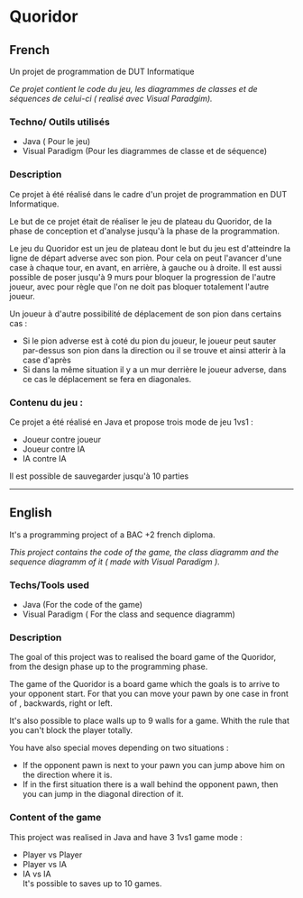 # Quoridor

## French 
Un projet de programmation de DUT Informatique 

*Ce projet contient le code du jeu, les diagrammes de classes et de séquences de celui-ci ( realisé avec Visual Paradgim).*

### Techno/ Outils utilisés
- Java ( Pour le jeu)
- Visual Paradigm (Pour les diagrammes de classe et de séquence)

### Description
Ce projet à été réalisé dans le cadre d'un projet de programmation en DUT Informatique.

Le but de ce projet était de réaliser le jeu de plateau du Quoridor, de la phase de conception et d'analyse jusqu'à la phase de la programmation.

Le jeu du Quoridor est un jeu de plateau dont le but du jeu est d'atteindre la ligne de départ adverse avec son pion. Pour cela on peut l'avancer d'une case à chaque tour, en avant, en arrière, à gauche ou à droite. Il est aussi possible de poser jusqu'à 9 murs pour bloquer la progression de l'autre joueur, avec pour règle que l'on ne doit pas bloquer totalement l'autre joueur.

Un joueur à d'autre possibilité de déplacement de son pion dans certains cas : 
- Si le pion adverse est à coté du pion du joueur, le joueur peut sauter par-dessus son pion dans la direction ou il se trouve et ainsi atterir à la case d'après
- Si dans la même situation il y a un mur derrière le joueur adverse, dans ce cas le déplacement se fera en diagonales. 

### Contenu du jeu :
Ce projet a été réalisé en Java et propose trois mode de jeu 1vs1 : 
- Joueur contre joueur
- Joueur contre IA
- IA contre IA

Il est possible de sauvegarder jusqu'à 10 parties
****

## English

It's a programming project of a BAC +2 french diploma.

*This project contains the code of the game, the class diagramm and the sequence diagramm of it ( made with Visual Paradigm ).*

### Techs/Tools used
- Java (For the code of the game)
- Visual Paradigm ( For the class and sequence diagramm)

### Description
The goal of this project was to realised the board game of the Quoridor, from the design phase up to the programming phase.

The game of the Quoridor  is a board game which the goals is to arrive to your opponent start.
For that you can move your pawn by one case in front of , backwards, right or left.

It's also possible to place walls up to 9 walls for a game.
Whith the rule that you can't block the player totally.

You have also special moves depending on two situations : 
- If the opponent pawn is next to your pawn you can jump above him on the direction where it is.
- If in the first situation there is a wall behind the opponent pawn, then you can jump in the diagonal direction of it.

### Content of the game

This project was realised in Java and have 3 1vs1 game mode :
- Player vs Player
- Player vs IA
- IA vs IA  
It's possible to saves up to 10 games.
